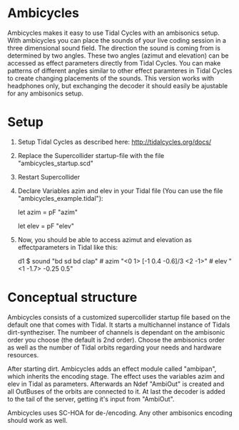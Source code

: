 # Ambicycles
Ambicycles makes it easy to use Tidal Cycles with an ambisonics setup. With ambicycles you can place the sounds of your live coding session in a three dimensional sound field. The direction the sound is coming from is determined by two angles. These two angles (azimut and elevation) can be accessed as effect parameters directly from Tidal Cycles. You can make patterns of different angles similar to other effect paramteres in Tidal Cycles to create changing placements of the sounds. This version works with headphones only, but exchanging the decoder it should easily be ajustable for any ambisonics setup.

# Setup
1. Setup Tidal Cycles as described here: http://tidalcycles.org/docs/
2. Replace the Supercollider startup-file with the file "ambicycles_startup.scd"
3. Restart Supercollider
4. Declare Variables azim and elev in your Tidal file (You can use the file "ambicycles_example.tidal"):

      let azim = pF "azim"

      let elev = pF "elev"

5. Now, you should be able to access azimut and elevation as effectparameters in Tidal like this:

      d1 $ sound "bd sd bd clap" # azim  "<0 1> [-1 0.4 -0.6]/3 <2 -1>" # elev "<1 -1.7> -0.25 0.5"
      
# Conceptual structure
Ambicycles consists of a customized supercollider startup file based on the default one that comes with Tidal. It starts a multichannel instance of Tidals dirt-syntheziser. The numbeer of channels is dependant on the ambisonic order you choose (the default is 2nd order). Choose the ambisonics order as well as the number of Tidal orbits regarding your needs and hardware resources.

After starting dirt. Ambicycles adds an effect module called "ambipan", which inherits the encoding stage. The effect uses the variables azim and elev in Tidal as parameters. Afterwards an Ndef "AmbiOut" is created and all OutBuses of the orbits are connected to it. At last the decoder is added to the tail of the server, getting it's input from "AmbiOut".

Ambicycles uses SC-HOA for de-/encoding. Any other ambisonics encoding should work as well. 
